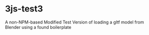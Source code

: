 # 3js-test3
A non-NPM-based Modified Test Version of loading a gltf model from Blender using a found boilerplate
